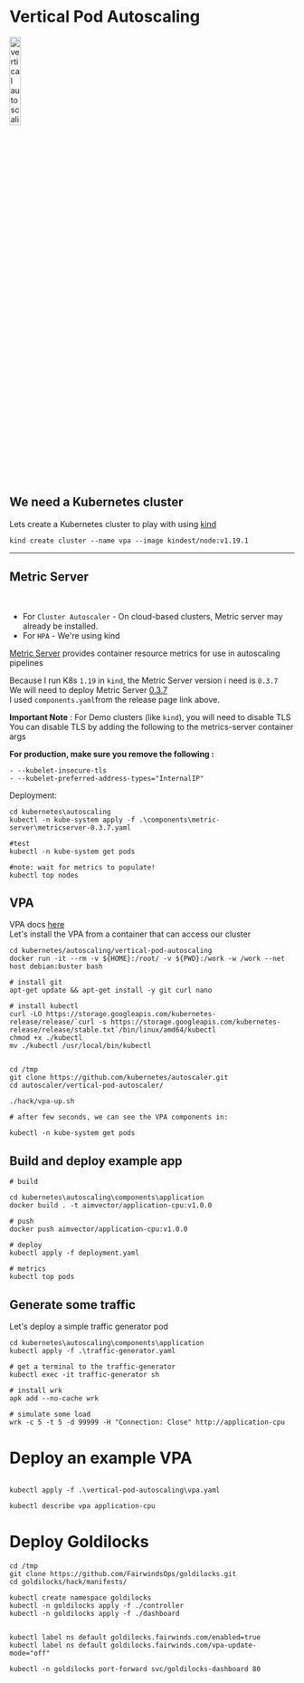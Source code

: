 # Vertical Pod Autoscaling

<a href="https://youtu.be/jcHQ5SKKTLM" title="Kubernetes"><img src="https://i.ytimg.com/vi/jcHQ5SKKTLM/hqdefault.jpg" width="20%" alt="vertical auto scaling" /></a> 

## We need a Kubernetes cluster

Lets create a Kubernetes cluster to play with using [kind](https://kind.sigs.k8s.io/docs/user/quick-start/)

```
kind create cluster --name vpa --image kindest/node:v1.19.1
```
<hr/>

## Metric Server

<br/>

* For `Cluster Autoscaler` - On cloud-based clusters, Metric server may already be installed. <br/>
* For `HPA` - We're using kind

[Metric Server](https://github.com/kubernetes-sigs/metrics-server) provides container resource metrics for use in autoscaling pipelines <br/>

Because I run K8s `1.19` in `kind`, the Metric Server version i need is `0.3.7` <br/>
We will need to deploy Metric Server [0.3.7](https://github.com/kubernetes-sigs/metrics-server/releases/tag/v0.3.7) <br/>
I used `components.yaml`from the release page link above. <br/>

<b>Important Note</b> : For Demo clusters (like `kind`), you will need to disable TLS <br/>
You can disable TLS by adding the following to the metrics-server container args <br/>

<b>For production, make sure you remove the following :</b> <br/>

```
- --kubelet-insecure-tls
- --kubelet-preferred-address-types="InternalIP"

```

Deployment: <br/>

```
cd kubernetes\autoscaling
kubectl -n kube-system apply -f .\components\metric-server\metricserver-0.3.7.yaml

#test 
kubectl -n kube-system get pods

#note: wait for metrics to populate!
kubectl top nodes

```

## VPA

VPA docs [here]("https://github.com/kubernetes/autoscaler/tree/master/vertical-pod-autoscaler#install-command") <br/>
Let's install the VPA from a container that can access our cluster

```
cd kubernetes/autoscaling/vertical-pod-autoscaling
docker run -it --rm -v ${HOME}:/root/ -v ${PWD}:/work -w /work --net host debian:buster bash

# install git
apt-get update && apt-get install -y git curl nano

# install kubectl 
curl -LO https://storage.googleapis.com/kubernetes-release/release/`curl -s https://storage.googleapis.com/kubernetes-release/release/stable.txt`/bin/linux/amd64/kubectl
chmod +x ./kubectl
mv ./kubectl /usr/local/bin/kubectl


cd /tmp
git clone https://github.com/kubernetes/autoscaler.git
cd autoscaler/vertical-pod-autoscaler/

./hack/vpa-up.sh

# after few seconds, we can see the VPA components in:

kubectl -n kube-system get pods
```

## Build and deploy example app

```
# build

cd kubernetes\autoscaling\components\application
docker build . -t aimvector/application-cpu:v1.0.0

# push
docker push aimvector/application-cpu:v1.0.0

# deploy 
kubectl apply -f deployment.yaml

# metrics
kubectl top pods

```

## Generate some traffic

Let's deploy a simple traffic generator pod

```
cd kubernetes\autoscaling\components\application
kubectl apply -f .\traffic-generator.yaml

# get a terminal to the traffic-generator
kubectl exec -it traffic-generator sh

# install wrk
apk add --no-cache wrk

# simulate some load
wrk -c 5 -t 5 -d 99999 -H "Connection: Close" http://application-cpu

```

# Deploy an example VPA

```

kubectl apply -f .\vertical-pod-autoscaling\vpa.yaml

kubectl describe vpa application-cpu

```

# Deploy Goldilocks

```
cd /tmp
git clone https://github.com/FairwindsOps/goldilocks.git
cd goldilocks/hack/manifests/

kubectl create namespace goldilocks
kubectl -n goldilocks apply -f ./controller
kubectl -n goldilocks apply -f ./dashboard


kubectl label ns default goldilocks.fairwinds.com/enabled=true
kubectl label ns default goldilocks.fairwinds.com/vpa-update-mode="off"

kubectl -n goldilocks port-forward svc/goldilocks-dashboard 80

```